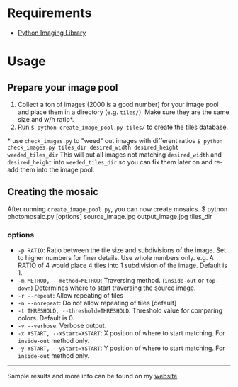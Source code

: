 # Requirements
- [Python Imaging Library][PIL]

# Usage
## Prepare your image pool
1. Collect a ton of images (2000 is a good number) for your image pool and place them in a directory (e.g. `tiles/`). Make sure they are the same size and w/h ratio\*.
2. Run `$ python create_image_pool.py tiles/` to create the tiles database.

\* use `check_images.py` to "weed" out images with different ratios 
    `$ python check_images.py tiles_dir desired_width desired_height weeded_tiles_dir`
This will put all images not matching `desired_width` and `desired_height` into `weeded_tiles_dir` so you can fix them later on and re-add them into the image pool.  

## Creating the mosaic
After running `create_image_pool.py`, you can now create mosaics.
    $ python photomosaic.py [options] source_image.jpg output_image.jpg tiles_dir

### options
- `-p RATIO`: Ratio between the tile size and subdivisions of the image. Set to higher numbers for finer details. Use whole numbers only. e.g. A RATIO of 4 would place 4 tiles into 1 subdivision of the image. Default is 1.
- `-m METHOD, --method=METHOD`: Traversing method. (`inside-out` or `top-down`) Determines where to start traversing the source image. 
- `-r --repeat`: Allow repeating of tiles
- `-n --norepeat`: Do not allow repeating of tiles [default]
- `-t THRESHOLD, --threshold=THRESHOLD`: Threshold value for comparing colors. Default is 0.
- `-v --verbose`: Verbose output.
- `-x XSTART, --xStart=XSTART`: X position of where to start matching. For `inside-out` method only. 
- `-y YSTART, --yStart=YSTART`: Y position of where to start matching. For `inside-out` method only. 

* * *

Sample results and more info can be found on my [website][].

[PIL]: http://www.pythonware.com/products/pil/
[website]: http://john2x.com/projects/photomosaics
